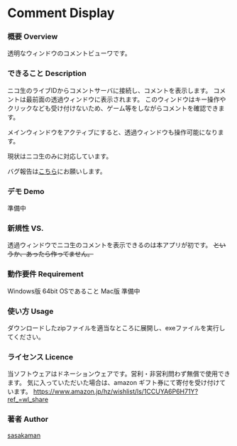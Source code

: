 # Comment Display

### 概要 Overview
透明なウィンドウのコメントビューワです。

### できること Description
ニコ生のライブIDからコメントサーバに接続し、コメントを表示します。
コメントは最前面の透過ウィンドウに表示されます。
このウィンドウはキー操作やクリックなども受け付けないため、ゲーム等をしながらコメントを確認できます。

メインウィンドウをアクティブにすると、透過ウィンドウも操作可能になります。

現状はニコ生のみに対応しています。

バグ報告は[こちら](https://twitter.com/MvqfUTIBum3Jonc)にお願いします。

### デモ Demo
準備中

### 新規性 VS. 
透過ウィンドウでニコ生のコメントを表示できるのは本アプリが初です。
~~というか、あったら作ってません。~~

### 動作要件 Requirement
Windows版 64bit OSであること
Mac版 準備中

### 使い方 Usage
ダウンロードしたzipファイルを適当なところに展開し、exeファイルを実行してください。

### ライセンス Licence
当ソフトウェアはドネーションウェアです。営利・非営利問わず無償で使用できます。
気に入っていただいた場合は、amazon ギフト券にて寄付を受け付けています。
https://www.amazon.jp/hz/wishlist/ls/1CCUYA6P6H71Y?ref_=wl_share

### 著者 Author
[sasakaman](https://github.com/sasakamanman)